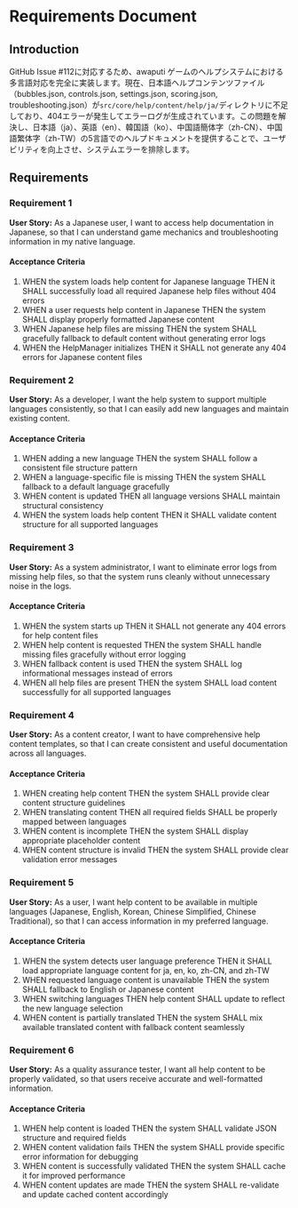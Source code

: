 # Requirements Document

## Introduction

GitHub Issue #112に対応するため、awaputi ゲームのヘルプシステムにおける多言語対応を完全に実装します。現在、日本語ヘルプコンテンツファイル（bubbles.json, controls.json, settings.json, scoring.json, troubleshooting.json）が`src/core/help/content/help/ja/`ディレクトリに不足しており、404エラーが発生してエラーログが生成されています。この問題を解決し、日本語（ja）、英語（en）、韓国語（ko）、中国語簡体字（zh-CN）、中国語繁体字（zh-TW）の5言語でのヘルプドキュメントを提供することで、ユーザビリティを向上させ、システムエラーを排除します。

## Requirements

### Requirement 1

**User Story:** As a Japanese user, I want to access help documentation in Japanese, so that I can understand game mechanics and troubleshooting information in my native language.

#### Acceptance Criteria

1. WHEN the system loads help content for Japanese language THEN it SHALL successfully load all required Japanese help files without 404 errors
2. WHEN a user requests help content in Japanese THEN the system SHALL display properly formatted Japanese content
3. WHEN Japanese help files are missing THEN the system SHALL gracefully fallback to default content without generating error logs
4. WHEN the HelpManager initializes THEN it SHALL not generate any 404 errors for Japanese content files

### Requirement 2

**User Story:** As a developer, I want the help system to support multiple languages consistently, so that I can easily add new languages and maintain existing content.

#### Acceptance Criteria

1. WHEN adding a new language THEN the system SHALL follow a consistent file structure pattern
2. WHEN a language-specific file is missing THEN the system SHALL fallback to a default language gracefully
3. WHEN content is updated THEN all language versions SHALL maintain structural consistency
4. WHEN the system loads help content THEN it SHALL validate content structure for all supported languages

### Requirement 3

**User Story:** As a system administrator, I want to eliminate error logs from missing help files, so that the system runs cleanly without unnecessary noise in the logs.

#### Acceptance Criteria

1. WHEN the system starts up THEN it SHALL not generate any 404 errors for help content files
2. WHEN help content is requested THEN the system SHALL handle missing files gracefully without error logging
3. WHEN fallback content is used THEN the system SHALL log informational messages instead of errors
4. WHEN all help files are present THEN the system SHALL load content successfully for all supported languages

### Requirement 4

**User Story:** As a content creator, I want to have comprehensive help content templates, so that I can create consistent and useful documentation across all languages.

#### Acceptance Criteria

1. WHEN creating help content THEN the system SHALL provide clear content structure guidelines
2. WHEN translating content THEN all required fields SHALL be properly mapped between languages
3. WHEN content is incomplete THEN the system SHALL display appropriate placeholder content
4. WHEN content structure is invalid THEN the system SHALL provide clear validation error messages

### Requirement 5

**User Story:** As a user, I want help content to be available in multiple languages (Japanese, English, Korean, Chinese Simplified, Chinese Traditional), so that I can access information in my preferred language.

#### Acceptance Criteria

1. WHEN the system detects user language preference THEN it SHALL load appropriate language content for ja, en, ko, zh-CN, and zh-TW
2. WHEN requested language content is unavailable THEN the system SHALL fallback to English or Japanese content
3. WHEN switching languages THEN help content SHALL update to reflect the new language selection
4. WHEN content is partially translated THEN the system SHALL mix available translated content with fallback content seamlessly

### Requirement 6

**User Story:** As a quality assurance tester, I want all help content to be properly validated, so that users receive accurate and well-formatted information.

#### Acceptance Criteria

1. WHEN help content is loaded THEN the system SHALL validate JSON structure and required fields
2. WHEN content validation fails THEN the system SHALL provide specific error information for debugging
3. WHEN content is successfully validated THEN the system SHALL cache it for improved performance
4. WHEN content updates are made THEN the system SHALL re-validate and update cached content accordingly